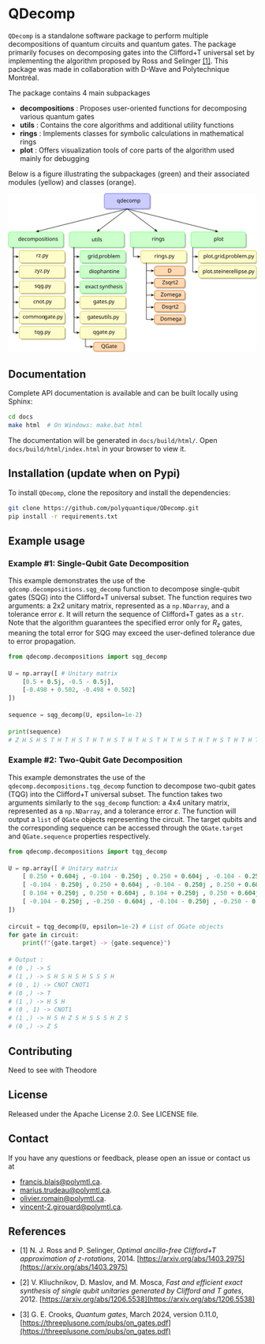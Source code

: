 # QDecomp
`QDecomp` is a standalone software package to perform multiple decompositions of quantum circuits and quantum gates. The package primarily focuses on decomposing gates into the Clifford+T universal set by implementing the algorithm proposed by Ross and Selinger [[1]](#ref1). This package was made in collaboration with D-Wave and Polytechnique Montréal.

The package contains 4 main subpackages
* **decompositions** : Proposes user-oriented functions for decomposing various quantum gates
* **utils** : Contains the core algorithms and additional utility functions
* **rings** : Implements classes for symbolic calculations in mathematical rings
* **plot** : Offers visualization tools of core parts of the algorithm used mainly for debugging

Below is a figure illustrating the subpackages (green) and their associated modules (yellow) and classes (orange). 

![Package Structure](assets/package_structure.svg)

## Documentation

Complete API documentation is available and can be built locally using Sphinx:

```bash
cd docs
make html  # On Windows: make.bat html
```

The documentation will be generated in `docs/build/html/`. Open `docs/build/html/index.html` in your browser to view it.


## Installation (update when on Pypi)

To install `QDecomp`, clone the repository and install the dependencies:

```bash
git clone https://github.com/polyquantique/QDecomp.git
pip install -r requirements.txt
```

## Example usage

### Example #1: Single-Qubit Gate Decomposition

This example demonstrates the use of the `qdcomp.decompositions.sqg_decomp` function to decompose single-qubit gates (SQG) into the Clifford+T universal subset. The function requires two arguments: a 2x2 unitary matrix, represented as a `np.NDarray`, and a tolerance error $\varepsilon$. It will return the sequence of Clifford+T gates as a `str`. Note that the algorithm guarantees the specified error only for $R_z$ gates, meaning the total error for SQG may exceed the user-defined tolerance due to error propagation.   

```python
from qdecomp.decompositions import sqg_decomp

U = np.array([ # Unitary matrix
    [0.5 + 0.5j, -0.5 - 0.5j],
    [-0.498 + 0.502, -0.498 + 0.502]
])

sequence = sqg_decomp(U, epsilon=1e-2)

print(sequence)
# Z H S H S T H T H S T H T H S T H T H S T H T H S T H T H S T H T H T H T H T H T H T H S T H S T H S T H T H T H T H S T H T H Z S H S T H Z
```

### Example #2: Two-Qubit Gate Decomposition
This example demonstrates the use of the `qdecomp.decompositions.tqg_decomp` function to decompose two-qubit gates (TQG) into the Clifford+T universal subset. The function takes two arguments similarly to the `sqg_decomp` function: a 4x4 unitary matrix, represented as a `np.NDarray`, and a tolerance error $\varepsilon$. The function will output a `list` of `QGate` objects representing the circuit. The target qubits and the corresponding sequence can be accessed through the `QGate.target` and `QGate.sequence` properties respectively.

```python
from qdecomp.decompositions import tqg_decomp

U = np.array([ # Unitary matrix
    [ 0.250 + 0.604j , -0.104 - 0.250j , 0.250 + 0.604j , -0.104 - 0.250j ],
    [ -0.104 - 0.250j , 0.250 + 0.604j , -0.104 - 0.250j , 0.250 + 0.604j ],
    [ 0.104 + 0.250j , 0.250 + 0.604j , 0.104 + 0.250j , 0.250 + 0.604j ],
    [ -0.104 - 0.250j , -0.250 - 0.604j , -0.104 - 0.250j , -0.250 - 0.604j ]
])

circuit = tqg_decomp(U, epsilon=1e-2) # List of QGate objects
for gate in circuit:
    print(f"{gate.target} -> {gate.sequence}")

# Output :
# (0 ,) -> S
# (1 ,) -> S H S H S H S S S H
# (0 , 1) -> CNOT CNOT1
# (0 ,) -> T
# (1 ,) -> H S H
# (0 , 1) -> CNOT1
# (1 ,) -> H S H Z S H S S S H Z S
# (0 ,) -> Z S
```

## Contributing

Need to see with Theodore

## License

Released under the Apache License 2.0. See LICENSE file.

## Contact

If you have any questions or feedback, please open an issue or contact us at
* [francis.blais@polymtl.ca](francis.blais@polymtl.ca). 
* [marius.trudeau@polymtl.ca](marius.trudeau@polymtl.ca). 
* [olivier.romain@polymtl.ca](olivier.romain@polymtl.ca). 
* [vincent-2.girouard@polymtl.ca](vincent-2.girouard@polymtl.ca). 

## References

* <a id="ref1"></a> [1] N. J. Ross and P. Selinger, *Optimal ancilla-free Clifford+T approximation of z-rotations*, 2014. [https://arxiv.org/abs/1403.2975](https://arxiv.org/abs/1403.2975)

* [2] V. Kliuchnikov, D. Maslov, and M. Mosca, *Fast and efficient exact synthesis of single qubit unitaries generated by Clifford and T gates*, 2012. [https://arxiv.org/abs/1206.5538](https://arxiv.org/abs/1206.5538)

* [3] G. E. Crooks, *Quantum gates*, March 2024, version 0.11.0, [https://threeplusone.com/pubs/on_gates.pdf](https://threeplusone.com/pubs/on_gates.pdf)
